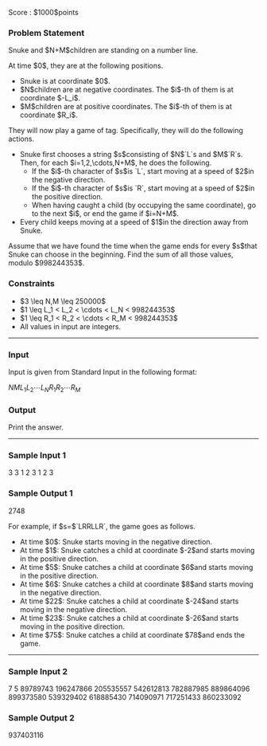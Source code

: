 
<div>

<span>

<span>

<p>
Score : $1000$points
</p>

<div>

<section>

### **Problem Statement**

<p>
Snuke and $N+M$children are standing on a number line.
</p>

<p>
At time $0$, they are at the following positions.
</p>

<ul>

<li>
Snuke is at coordinate $0$.
</li>

<li>
$N$children are at negative coordinates. The $i$-th of them is at coordinate $-L_i$.
</li>

<li>
$M$children are at positive coordinates. The $i$-th of them is at coordinate $R_i$.
</li>

</ul>

<p>
They will now play a game of tag.
Specifically, they will do the following actions.
</p>

<ul>

<li>
Snuke first chooses a string $s$consisting of $N$`L`s and $M$`R`s.
Then, for each $i=1,2,\cdots,N+M$, he does the following.
<ul>

<li>
If the $i$-th character of $s$is `L`, start moving at a speed of $2$in the negative direction.
</li>

<li>
If the $i$-th character of $s$is `R`, start moving at a speed of $2$in the positive direction.
</li>

<li>
When having caught a child (by occupying the same coordinate), go to the next $i$, or end the game if $i=N+M$.
</li>

</ul>

</li>

<li>
Every child keeps moving at a speed of $1$in the direction away from Snuke.
</li>

</ul>

<p>
Assume that we have found the time when the game ends for every $s$that Snuke can choose in the beginning. Find the sum of all those values, modulo $998244353$.
</p>

</section>

</div>

<div>

<section>

### **Constraints**

<ul>

<li>
$3 \leq N,M \leq 250000$
</li>

<li>
$1 \leq L_1 < L_2 < \cdots < L_N < 998244353$
</li>

<li>
$1 \leq R_1 < R_2 < \cdots < R_M < 998244353$
</li>

<li>
All values in input are integers.
</li>

</ul>

</section>

</div>

---

<div>

<div>

<section>

### **Input**

<p>
Input is given from Standard Input in the following format:
</p>

<div>

$N$$M$$L_1$$L_2$$\cdots$$L_N$$R_1$$R_2$$\cdots$$R_M$
</div>

</section>

</div>

<div>

<section>

### **Output**

<p>
Print the answer.
</p>

</section>

</div>

</div>

---

<div>

<section>

### **Sample Input 1**

<div>

3 3
1 2 3
1 2 3

</div>

</section>

</div>

<div>

<section>

### **Sample Output 1**

<div>

2748

</div>

<p>
For example, if $s=$`LRRLLR`, the game goes as follows.
</p>

<ul>

<li>
At time $0$: Snuke starts moving in the negative direction.
</li>

<li>
At time $1$: Snuke catches a child at coordinate $-2$and starts moving in the positive direction.
</li>

<li>
At time $5$: Snuke catches a child at coordinate $6$and starts moving in the positive direction.
</li>

<li>
At time $6$: Snuke catches a child at coordinate $8$and starts moving in the negative direction.
</li>

<li>
At time $22$: Snuke catches a child at coordinate $-24$and starts moving in the negative direction.
</li>

<li>
At time $23$: Snuke catches a child at coordinate $-26$and starts moving in the positive direction.
</li>

<li>
At time $75$: Snuke catches a child at coordinate $78$and ends the game.
</li>

</ul>

</section>

</div>

---

<div>

<section>

### **Sample Input 2**

<div>

7 5
89789743 196247866 205535557 542612813 782887985 889864096 899373580
539329402 618885430 714090971 717251433 860233092

</div>

</section>

</div>

<div>

<section>

### **Sample Output 2**

<div>

937403116

</div>

</section>

</div>

</span>

</span>

</div>
